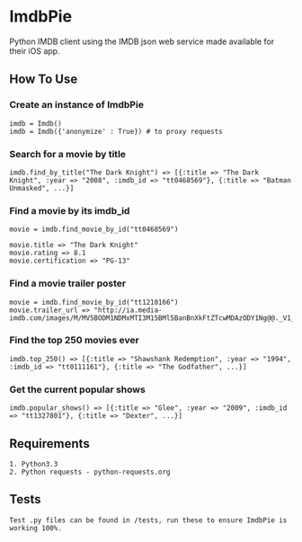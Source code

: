 # ImdbPie

Python IMDB client using the IMDB json web service made available for their iOS app.

## How To Use

### Create an instance of ImdbPie

    imdb = Imdb()
    imdb = Imdb({'anonymize' : True}) # to proxy requests

### Search for a movie by title

    imdb.find_by_title("The Dark Knight") => [{:title => "The Dark Knight", :year => "2008", :imdb_id => "tt0468569"}, {:title => "Batman Unmasked", ...}]

### Find a movie by its imdb_id

    movie = imdb.find_movie_by_id("tt0468569")

    movie.title => "The Dark Knight"
    movie.rating => 8.1
    movie.certification => "PG-13"

### Find a movie trailer poster

    movie = imdb.find_movie_by_id("tt1210166")
    movie.trailer_url => "http://ia.media-imdb.com/images/M/MV5BODM1NDMxMTI3M15BMl5BanBnXkFtZTcwMDAzODY1Ng@@._V1_.jpg"

### Find the top 250 movies ever

    imdb.top_250() => [{:title => "Shawshank Redemption", :year => "1994", :imdb_id => "tt0111161"}, {:title => "The Godfather", ...}]

### Get the current popular shows

    imdb.popular_shows() => [{:title => "Glee", :year => "2009", :imdb_id => "tt1327801"}, {:title => "Dexter", ...}]

## Requirements

    1. Python3.3
    2. Python requests - python-requests.org

## Tests

    Test .py files can be found in /tests, run these to ensure ImdbPie is working 100%.


